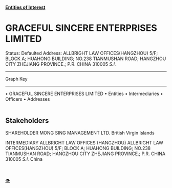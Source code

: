 #### [Entities of Interest](/list.html)
<link rel="stylesheet" type="text/css" href="../../assets/style.css">

<style>
body{background-image:url("http://eoi-graphs.s3-website-eu-west-1.amazonaws.com/GRACEFUL_SINCERE_ENTERPRISES_LIMITED.png");background-repeat: no-repeat;background-size: contain;}
.markdown>p>span{background-color: white;}
</style>

# GRACEFUL SINCERE ENTERPRISES LIMITED
<span>Status: Defaulted
Address: ALLBRIGHT LAW OFFICES(HANGZHOU) 5/F; BLOCK A; HUAHONG BUILDING; NO.238 TIANMUSHAN ROAD; HANGZHOU CITY ZHEJIANG PROVINCE.; P.R. CHINA 310005 *S.I.*
</span>

---



<div class="legend">
Graph Key
<hr>
<span class="focus">• GRACEFUL SINCERE ENTERPRISES LIMITED</span>
<span class="entity">• Entities</span>
<span class="intermediary">• Intermediaries</span>
<span class="officer">• Officers</span>
<span class="address">• Addresses</span>
</div><br>


## Stakeholders
<span>SHAREHOLDER
MONG SING MANAGEMENT LTD.
British Virgin Islands
</span>

<span>INTERMEDIARY
ALLBRIGHT LAW OFFICES (HANGZHOU)
ALLBRIGHT LAW OFFICES(HANGZHOU) 5/F; BLOCK A; HUAHONG BUILDING; NO.238 TIANMUSHAN ROAD; HANGZHOU CITY ZHEJIANG PROVINCE.; P.R. CHINA 310005 *S.I.*
China
</span>


<br><br><a class="contribute_button" href="Readme.md">👁</a>